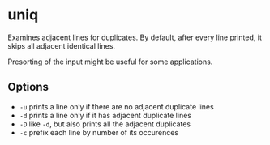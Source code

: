 # uniq

Examines adjacent lines for duplicates. By default, after every line
printed, it skips all adjacent identical lines.

Presorting of the input might be useful for some applications.

## Options

* `-u` prints a line only if there are no adjacent duplicate lines
* `-d` prints a line only if it has adjacent duplicate lines
* `-D` like `-d`, but also prints all the adjacent duplicates
* `-c` prefix each line by number of its occurences
